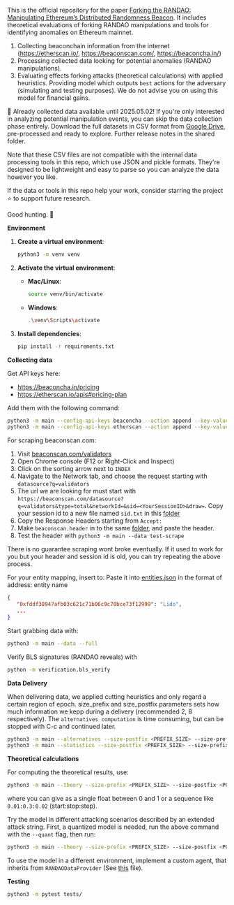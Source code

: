 This is the official repository for the paper [Forking the RANDAO: Manipulating Ethereum’s Distributed Randomness Beacon](https://eprint.iacr.org/2025/037.pdf). It includes theoretical evaluations of forking RANDAO manipulations and tools for identifying anomalies on Ethereum mainnet.

1. Collecting beaconchain information from the internet (https://etherscan.io/, https://beaconscan.com/, https://beaconcha.in/)
2. Processing collected data looking for potential anomalies (RANDAO manipulations).
3. Evaluating effects forking attacks (theoretical calculations) with applied heuristics. Providing model which outputs ``best`` actions for the adversary (simulating and testing purposes). We do not advise you on using this model for financial gains.

🚨 Already collected data available until 2025.05.02! If you're only interested in analyzing potential manipulation events, you can skip the data collection phase entirely. Download the full datasets in CSV format from [Google Drive](https://drive.google.com/drive/folders/1uuYVHHhBIOjuCm3qIGdx4rmWUBbL8FeP?usp=sharing), pre-processed and ready to explore. Further release notes in the shared folder.

Note that these CSV files are not compatible with the internal data processing tools in this repo, which use JSON and pickle formats. They're designed to be lightweight and easy to parse so you can analyze the data however you like.

If the data or tools in this repo help your work, consider starring the project ⭐ to support future research.

Good hunting. 🎯

**Environment**

1. **Create a virtual environment**:
   ```bash
   python3 -m venv venv
   ```

2. **Activate the virtual environment**:

   - **Mac/Linux**:
     ```bash
     source venv/bin/activate
     ```
   - **Windows**:
     ```bash
     .\venv\Scripts\activate
     ```

3. **Install dependencies**:
   ```bash
   pip install -r requirements.txt
   ```

**Collecting data**

Get API keys here:
* https://beaconcha.in/pricing
* https://etherscan.io/apis#pricing-plan

Add them with the following command:
```bash
python3 -m main --config-api-keys beaconcha --action append --key-values <YourAPIKey> --test-values
python3 -m main --config-api-keys etherscan --action append --key-values <YourAPIKey> --test-values
```

For scraping beaconscan.com:
1. Visit [beaconscan.com/validators](https://beaconscan.com/validators)
2. Open Chrome console (F12 or Right-Click and Inspect)
3. Click on the sorting arrow next to `INDEX`
4. Navigate to the Network tab, and choose the request starting with `datasource?q=validators`
5. The url we are looking for must start with `https://beaconscan.com/datasource?q=validators&type=total&networkId=&sid=<YourSessionID>&draw=`. Copy your session id to a new file named `sid.txt` in this [folder](./data/internet/headers/)
6. Copy the Response Headers starting from `Accept:`
7. Make `beaconscan.header` in to the same [folder](./data/internet/headers/), and paste the header.
8. Test the header with ``python3 -m main --data test-scrape``

There is no guarantee scraping wont broke eventually. If it used to work for you but your header and session id is old, you can try repeating the above process.

For your entity mapping, insert to:
Paste it into [entities.json](./data/jsons/entities.json)
in the format of address: entity name
```json
{
   "0xfddf38947afb03c621c71b06c9c70bce73f12999": "Lido",
   ...
}
```

Start grabbing data with:
```bash
python3 -m main --data --full
```

Verify BLS signatures (RANDAO reveals) with
```bash
python -m verification.bls_verify
```

**Data Delivery**

When delivering data, we applied cutting heuristics and only regard a certain region of epoch.
size_prefix and size_postfix parameters sets how much information we kepp during a delivery (recommended 2, 8 respectively). The ``alternatives computation`` is time consuming, but can be stopped with C-c and continued later.
```bash
python3 -m main --alternatives --size-postfix <PREFIX_SIZE> --size-prefix <POSTFIX_SIZE>
python3 -m main --statistics --size-postfix <PREFIX_SIZE> --size-prefix <POSTFIX_SIZE> --export-folder <DELIVERY_PATH>
```

**Theoretical calculations**

For computing the theoretical results, use:
```bash
python3 -m main --theory --size-prefix <PREFIX_SIZE> --size-postfix <POSTFIX_SIZE> --iterations <ITERATIONS> --alphas <ALPHAS> [--markov-chain] [--quant]
```
where you can give <ALPHAS> as a single float between 0 and 1 or a sequence like ``0.01:0.3:0.02`` (start:stop:step).

Try the model in different attacking scenarios described by an extended attack string. First, a quantized model is needed, run the above command with the ``--quant`` flag, then run:
```bash
python3 -m main --theory --size-prefix <PREFIX_SIZE> --size-postfix <POSTFIX_SIZE> --iterations <ITERATIONS> --alphas <ALPHA> --try-quantized
```

To use the model in a different environment, implement a custom agent, that inherits from ``RANDAODataProvider`` (See [this](./theory/method/quant/base.py) file).

**Testing**

```bash
python3 -m pytest tests/
```